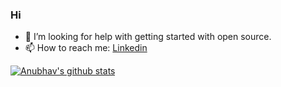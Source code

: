 ### Hi
- 🤔 I’m looking for help with getting started with open source.
- 📫 How to reach me: [Linkedin](https://www.linkedin.com/in/anubhvag/)
 

[![Anubhav's github stats](https://github-readme-stats.vercel.app/api?username=anubhvv)](https://github.com/anubhvv/github-readme-stats)
<!--
**Anubhvv/Anubhvv** is a ✨ _special_ ✨ repository because its `README.md` (this file) appears on your GitHub profile.

Here are some ideas to get you started:

- 🔭 I’m currently working on ...
- 🌱 I’m currently learning ...
- 👯 I’m looking to collaborate on ...
- 🤔 I’m looking for help with ...
- 💬 Ask me about ...
- 📫 How to reach me: ...
- 😄 Pronouns: ...
- ⚡ Fun fact: ...
-->
